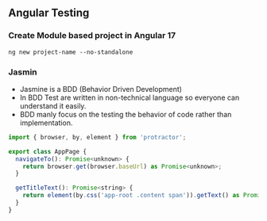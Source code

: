 ## Angular Testing
### Create Module based project in Angular 17
```ng new project-name --no-standalone```
### Jasmin
- Jasmine is a BDD (Behavior Driven Development) 
- In BDD Test are written in non-technical language so everyone can understand it easily.
- BDD manly focus on the testing the behavior of code rather than implementation.
```JavaScript
import { browser, by, element } from 'protractor';

export class AppPage {
  navigateTo(): Promise<unknown> {
    return browser.get(browser.baseUrl) as Promise<unknown>;
  }

  getTitleText(): Promise<string> {
    return element(by.css('app-root .content span')).getText() as Promise<string>;
  }
}
```
